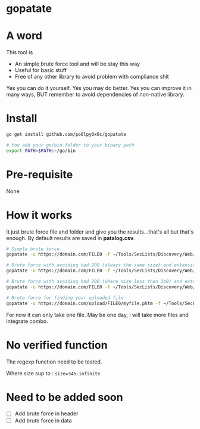 # gopatate

# A word 

This tool is 
* An simple brute force tool and will be stay this way
* Useful for basic stuff
* Free of any other library to avoid problem with compliance shit

Yes you can do it yourself. 
Yes you may do better.
Yes you can improve it in many ways, BUT remember to avoid dependencies of non-native library.

# Install

```bash
go get install github.com/po0lpy0x0c/gopatate

# You add your go/bin folder to your binary path 
export PATH=$PATH:~/go/bin
```

# Pre-requisite
None 

# How it works

It just brute force file and folder and give you the results...that's all but that's enough.
By default results are saved in **patalog.csv**.

```bash
# Simple brute force 
gopatate -u https://domain.com/FILE0 -f ~/Tools/SecLists/Discovery/Web/raft-large-directories.txt -x code=404

# Brute force with avoiding bad 200 (always the same size) and extension for discovering file
gopatate -u https://domain.com/FILE0 -f ~/Tools/SecLists/Discovery/Web/raft-large-directories.txt -x code=404,code=403,size=345 -ext php,ini,sql

# Brute force with avoiding bad 200 (where size less than 340) and extension for discovering file
gopatate -u https://domain.com/FILE0 -f ~/Tools/SecLists/Discovery/Web/raft-large-directories.txt -x code=404,code=403,size=340-infinite -ext php,ini,sql

# Brute force for finding your uploaded file
gopatate -u https://domain.com/upload/FILE0/myfile.phtm -f ~/Tools/SecLists/Discovery/Web/raft-large-directories.txt -x code=404,code=403,size=345-,msg="(.)*not found(.)*" 
```

For now it can only take one file. May be one day, i will take more files and integrate combo.

# No verified function 

The regexp function need to be tested.

Where size sup to : `size=345-infinite` 

# Need to be added soon 
- [ ] Add brute force in header 
- [ ] Add brute force in data 